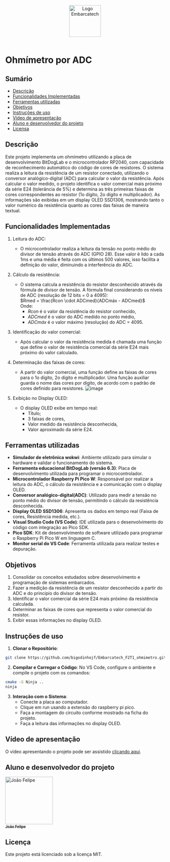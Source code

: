 <div align="center">
    <img src="https://moodle.embarcatech.cepedi.org.br/pluginfile.php/1/theme_moove/logo/1733422525/Group%20658.png" alt="Logo Embarcatech" height="100">
</div>

<br>

# Ohmímetro por ADC

## Sumário

- [Descrição](#descrição)
- [Funcionalidades Implementadas](#funcionalidades-implementadas)
- [Ferramentas utilizadas](#ferramentas-utilizadas)
- [Objetivos](#objetivos)
- [Instruções de uso](#instruções-de-uso)
- [Vídeo de apresentação](#vídeo-de-apresentação)
- [Aluno e desenvolvedor do projeto](#aluno-e-desenvolvedor-do-projeto)
- [Licensa](#licença)

## Descrição

Este projeto implementa um ohmímetro utilizando a placa de desenvolvimento BitDogLab e o microcontrolador RP2040, com capacidade de reconhecimento automático do código de cores de resistores. O sistema realiza a leitura da resistência de um resistor conectado, utilizando o conversor analógico-digital (ADC) para calcular o valor da resistência. Após calcular o valor medido, o projeto identifica o valor comercial mais próximo da série E24 (tolerância de 5%) e determina as três primeiras faixas de cores correspondentes ao resistor (1o dígito, 2o dígito e multiplicador). As informações são exibidas em um display OLED SSD1306, mostrando tanto o valor numérico da resistência quanto as cores das faixas de maneira textual.

## Funcionalidades Implementadas

1. Leitura do ADC:

   - O microcontrolador realiza a leitura da tensão no ponto médio do divisor de tensão através do ADC (GPIO 28). Esse valor é lido a cada 1ms e uma média é feita com os últimos 500 valores, isso facilita a definição do valor, diminuindo a interferência do ADC.

2. Cálculo da resistência:

   - O sistema calcula a resistência do resistor desconhecido através da fórmula de divisor de tensão. A fórmula final considerando os níveis de ADC (resolução de 12 bits = 0 a 4095): \
$Rmed = \frac{Rcon \cdot ADCmed}{ADCmáx - ADCmed}$ \
Onde:
       - $Rcon$ é o valor da resistência do resistor conhecido,
       - $ADCmed$ é o valor do ADC medido no ponto médio,
       - $ADCmáx$ é o valor máximo (resolução) do ADC = 4095.

3. Identificação do valor comercial:

   - Após calcular o valor da resistência medida é chamada uma função que define o valor de resistência comercial da série E24 mais próximo do valor calculado.
    
4. Determinação das faixas de cores:

   - A partir do valor comercial, uma função define as faixas de cores para o 1o dígito, 2o dígito e multiplicador. Uma função auxiliar guarda o nome das cores por dígito, de acordo com o padrão de cores definido para resistores.
![image](https://github.com/user-attachments/assets/9d444a6a-be26-4658-98d4-d511a0ff15c4)
  
5. Exibição no Display OLED:

   - O display OLED exibe em tempo real:
     - Título;
     - 3 faixas de cores,
     - Valor medido da resistência desconhecida,
     - Valor aproximado da série E24.

## Ferramentas utilizadas

- **Simulador de eletrônica wokwi**: Ambiente utilizado para simular o hardware e validar o funcionamento do sistema.
- **Ferramenta educacional BitDogLab (versão 6.3)**: Placa de desenvolvimento utilizada para programar o microcontrolador.
- **Microcontrolador Raspberry Pi Pico W**: Responsável por realizar a leitura do ADC, o cálculo da resistência e a comunicação com o display OLED.
- **Conversor analógico-digital(ADC)**: Utilizado para medir a tensão no ponto médio do divisor de tensão, permitindo o cálculo da resistência desconhecida.
- **Display OLED SSD1306**: Apresenta os dados em tempo real (Faixa de cores, Resistência medida, etc.).
- **Visual Studio Code (VS Code)**: IDE utilizada para o desenvolvimento do código com integração ao Pico SDK.
- **Pico SDK**: Kit de desenvolvimento de software utilizado para programar o Raspberry Pi Pico W em linguagem C.
- **Monitor serial do VS Code**: Ferramenta utilizada para realizar testes e depuração.

## Objetivos

1. Consolidar os conceitos estudados sobre desenvolvimento e programação de sistemas embarcados.
2. Fazer a medição da resistência de um resistor desconhecido a partir do ADC e do princípio do divisor de tensão.
3. Identificar o valor comercial da série E24 mais próximo da resistência calculada.
4. Determinar as faixas de cores que representa o valor comercial do resistor.
5. Exibir essas informações no display OLED.

## Instruções de uso

1. **Clonar o Repositório**:

```bash
git clone https://github.com/bigodinhojf/Embarcatech_F2T1_ohmimetro.git
```

2. **Compilar e Carregar o Código**:
   No VS Code, configure o ambiente e compile o projeto com os comandos:

```bash	
cmake -G Ninja ..
ninja
```

3. **Interação com o Sistema**:
   - Conecte a placa ao computador.
   - Clique em run usando a extensão do raspberry pi pico.
   - Faça a montagem do circuito conforme mostrado na ficha do projeto.
   - Faça a leitura das informações no display OLED.

## Vídeo de apresentação

O vídeo apresentando o projeto pode ser assistido [clicando aqui](https://youtu.be/5bqItWLqsVY).

## Aluno e desenvolvedor do projeto

<a href="https://github.com/bigodinhojf">
        <img src="https://github.com/bigodinhojf.png" width="150px;" alt="João Felipe"/><br>
        <sub>
          <b>João Felipe</b>
        </sub>
</a>

## Licença

Este projeto está licenciado sob a licença MIT.
